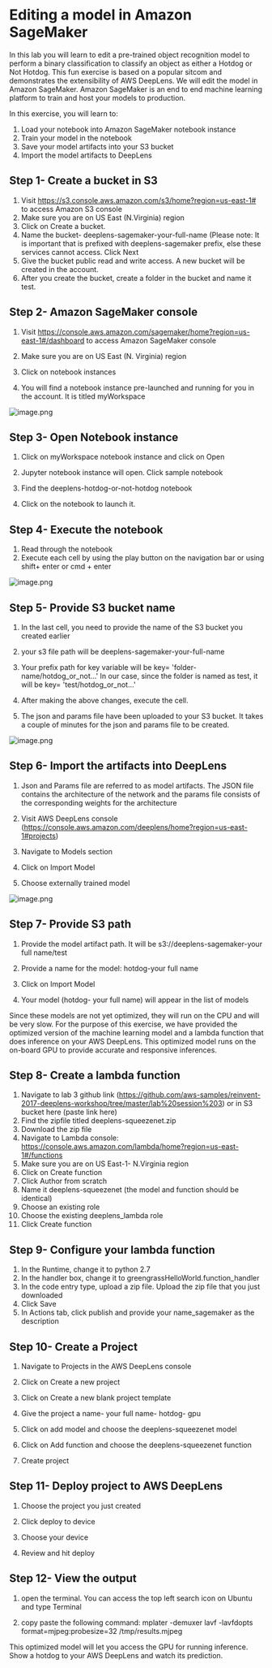 
# Editing a model in Amazon SageMaker 

In this lab you will learn to edit a pre-trained object recognition model to perform a binary classification to classify an object as either a Hotdog or Not Hotdog. This fun exercise is based on a popular sitcom and demonstrates the extensibility of AWS DeepLens. We will edit the model in Amazon SageMaker. Amazon SageMaker is an end to end machine learning platform to train and host your models to production. 

In this exercise, you will learn to:

1. Load your notebook into Amazon SageMaker notebook instance
2. Train your model in the notebook
3. Save your model artifacts into your S3 bucket
4. Import the model artifacts to DeepLens


## Step 1- Create a bucket in S3

1. Visit https://s3.console.aws.amazon.com/s3/home?region=us-east-1# to access Amazon S3 console
2. Make sure you are on US East (N.Virginia) region
3. Click on Create a bucket. 
4. Name the bucket- deeplens-sagemaker-your-full-name (Please note: It is important that is prefixed with deeplens-sagemaker prefix, else these services cannot access. Click Next
5. Give the bucket public read and write access. A new bucket will be created in the account.
6. After you create the bucket, create a folder in the bucket and name it test. 

## Step 2- Amazon SageMaker console

1. Visit https://console.aws.amazon.com/sagemaker/home?region=us-east-1#/dashboard to access Amazon SageMaker console

2. Make sure you are on US East (N. Virginia) region

3. Click on notebook instances

4. You will find a notebook instance pre-launched and running for you in the account. It is titled myWorkspace


![image.png](attachment:image.png)

## Step 3- Open Notebook instance

1. Click on myWorkspace notebook instance and click on Open 

2. Jupyter notebook instance will open. Click sample notebook

3. Find the deeplens-hotdog-or-not-hotdog notebook

4. Click on the notebook to launch it.

## Step 4- Execute the notebook

1. Read through the notebook
2. Execute each cell by using the play button on the navigation bar or using shift+ enter or cmd + enter

![image.png](attachment:image.png)


## Step 5- Provide S3 bucket name

1. In the last cell, you need to provide the name of the S3 bucket you created earlier

2. your s3 file path will be deeplens-sagemaker-your-full-name

3. Your prefix path for key variable will be key= 'folder-name/hotdog_or_not...' In our case, since the folder is named as test, it will be key= 'test/hotdog_or_not...'

4. After making the above changes, execute the cell.

5. The json and params file have been uploaded to your S3 bucket. It takes a couple of minutes for the json and params file to be created.

![image.png](attachment:image.png)

## Step 6- Import the artifacts into DeepLens

1. Json and Params file are referred to as model artifacts. The JSON file contains the architecture of the network and the params file consists of the corresponding weights for the architecture

2. Visit AWS DeepLens console (https://console.aws.amazon.com/deeplens/home?region=us-east-1#projects)

3. Navigate to Models section

4. Click on Import Model

5. Choose externally trained model


![image.png](attachment:image.png)

## Step 7- Provide S3 path

1. Provide the model artifact path. It will be s3://deeplens-sagemaker-your full name/test

2. Provide a name for the model: hotdog-your full name

3. Click on Import Model

4. Your model (hotdog- your full name) will appear in the list of models

Since these models are not yet optimized, they will run on the CPU and will be very slow. For the purpose of this exercise, we have provided the optimized version of the machine learning model and a lambda function that does inference on your AWS DeepLens. This optimized model runs on the on-board GPU to provide accurate and responsive inferences.

## Step 8- Create a lambda function

1. Navigate to lab 3 github link (https://github.com/aws-samples/reinvent-2017-deeplens-workshop/tree/master/lab%20session%203) or in S3 bucket here  (paste link here)
2. Find the zipfile titled deeplens-squeezenet.zip
3. Download the zip file
4. Navigate to Lambda console: https://console.aws.amazon.com/lambda/home?region=us-east-1#/functions
5. Make sure you are on US East-1- N.Virginia region
6. Click on Create function
7. Click Author from scratch
8. Name it deeplens-squeezenet (the model and function should be identical)
9. Choose an existing role
10. Choose the existing deeplens_lambda role
11. Click Create function

## Step 9- Configure your lambda function

1. In the Runtime, change it to python 2.7
2. In the handler box, change it to greengrassHelloWorld.function_handler
3. In the code entry type, upload a zip file. Upload the zip file that you just downloaded
4. Click Save
5. In Actions tab, click publish and provide your name_sagemaker as the description

## Step 10- Create a Project

1. Navigate to Projects in the AWS DeepLens console

2. Click on Create a new project

3. Click on Create a new blank project template

4. Give the project a name- your full name- hotdog- gpu

5. Click on add model and choose the deeplens-squeezenet model

6. Click on Add function and choose the deeplens-squeezenet function

7. Create project


## Step 11- Deploy project to AWS DeepLens

1. Choose the project you just created

2. Click deploy to device

3. Choose your device

4. Review and hit deploy




## Step 12- View the output

1. open the terminal. You can access the top left search icon on Ubuntu and type Terminal

2. copy paste the following command: mplater -demuxer lavf -lavfdopts format=mjpeg:probesize=32 /tmp/results.mjpeg

This optimized model will let you access the GPU for running inference. Show a hotdog to your AWS DeepLens and watch its prediction. 
